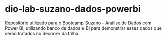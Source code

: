 # dio-lab-suzano-dados-powerbi
Repositório utilizado para o Bootcamp Suzano - Análise de Dados com Power BI, utilizando banco de dados e BI para demonstrar esses dados que serão tratados no decorrer da trilha
